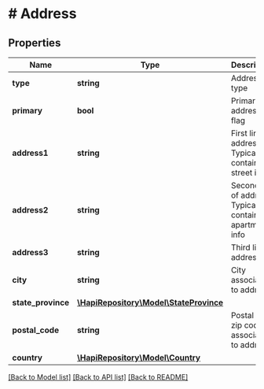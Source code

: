 # # Address

## Properties

Name | Type | Description | Notes
------------ | ------------- | ------------- | -------------
**type** | **string** | Address type | [optional] 
**primary** | **bool** | Primary address flag | [optional] 
**address1** | **string** | First line of address. Typically contains street info | [optional] 
**address2** | **string** | Second line of address. Typically contains apartment info | [optional] 
**address3** | **string** | Third line of address | [optional] 
**city** | **string** | City associated to address | [optional] 
**state_province** | [**\HapiRepository\Model\StateProvince**](StateProvince.md) |  | [optional] 
**postal_code** | **string** | Postal or zip code associated to address | [optional] 
**country** | [**\HapiRepository\Model\Country**](Country.md) |  | [optional] 

[[Back to Model list]](../../README.md#documentation-for-models) [[Back to API list]](../../README.md#documentation-for-api-endpoints) [[Back to README]](../../README.md)


